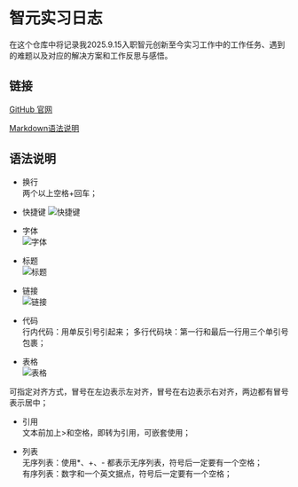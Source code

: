 # 智元实习日志  

在这个仓库中将记录我2025.9.15入职智元创新至今实习工作中的工作任务、遇到的难题以及对应的解决方案和工作反思与感悟。

## 链接  

[GitHub 官网](https://github.com)

[Markdown语法说明](https://blog.csdn.net/u014061630/article/details/81359144?ops_request_misc=%257B%2522request%255Fid%2522%253A%25224a4031352fdda29b0d166d11c26f942b%2522%252C%2522scm%2522%253A%252220140713.130102334..%2522%257D&request_id=4a4031352fdda29b0d166d11c26f942b&biz_id=0&utm_medium=distribute.pc_search_result.none-task-blog-2~all~top_positive~default-1-81359144-null-null.142^v102^pc_search_result_base6&utm_term=markdown%E8%AF%AD%E6%B3%95&spm=1018.2226.3001.4187)

## 语法说明  

- 换行  
  两个以上空格+回车；  

- 快捷键
![快捷键](https://github.com/user-attachments/assets/2ff8b440-7ca1-4851-82a5-409ed47f70e0)

- 字体  
 ![字体](https://github.com/user-attachments/assets/75fd5ee6-b5a1-451d-a004-ad3abfc1cc7c)

- 标题  
![标题](https://github.com/user-attachments/assets/fcd5cc4e-96f3-4bcb-81f2-219ae7b93bb4)

- 链接  
![链接](https://github.com/user-attachments/assets/a885f40b-8ee1-4755-849d-e5f68468bde3)

- 代码  
  行内代码：用单反引号引起来；
  多行代码块：第一行和最后一行用三个单引号包裹；
  
- 表格  
![表格](https://github.com/user-attachments/assets/86cb2db2-8457-44e8-992c-e87d63f89300)

可指定对齐方式，冒号在左边表示左对齐，冒号在右边表示右对齐，两边都有冒号表示居中；

- 引用  
文本前加上>和空格，即转为引用，可嵌套使用；

- 列表  
  无序列表：使用*、+、- 都表示无序列表，符号后一定要有一个空格；  
  有序列表：数字和一个英文据点，符号后一定要有一个空格；
